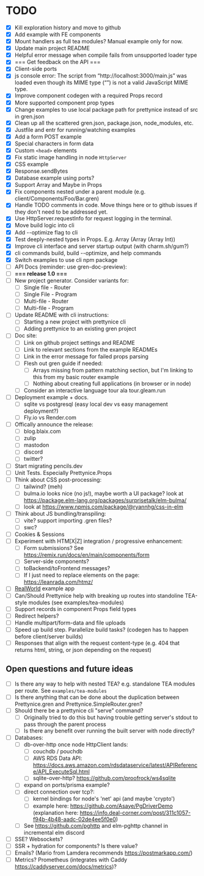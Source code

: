 # TODO

- [X] Kill exploration history and move to github
- [X] Add example with FE components
- [X] Mount handlers as full tea modules? Manual example only for now.
- [X] Update main project README
- [X] Helpful error message when compile fails from unsupported loader type
- [X] === Get feedback on the API ===
- [X] Client-side ports
- [X] js console error: The script from “http://localhost:3000/main.js” was loaded even though its MIME type (“”) is not a valid JavaScript MIME type.
- [X] Improve component codegen with a required Props record
- [X] More supported component prop types
- [X] Change examples to use local package path for prettynice instead of src in gren.json
- [X] Clean up all the scattered gren.json, package.json, node_modules, etc.
- [X] Justfile and entr for running/watching examples
- [X] Add a form POST example
- [X] Special characters in form data
- [X] Custom `<head>` elements
- [X] Fix static image handling in node `HttpServer`
- [X] CSS example
- [X] Response.sendBytes
- [X] Database example using ports?
- [X] Support Array and Maybe in Props
- [X] Fix components nested under a parent module (e.g. client/Components/Foo/Bar.gren)
- [X] Handle TODO comments in code. Move things here or to github issues if they don't need to be addressed yet.
- [X] Use HttpServer.requestInfo for request logging in the terminal.
- [X] Move build logic into cli
- [X] Add --optimize flag to cli
- [X] Test deeply-nested types in Props. E.g. Array (Array (Array Int))
- [X] Improve cli interface and server startup output (with charm.sh/gum?)
- [X] cli commands build, build --optimize, and help commands
- [X] Switch examples to use cli npm package
- [ ] API Docs (reminder: use gren-doc-preview):
- [ ] **=== release 1.0 ===**
- [ ] New project generator. Consider variants for:
  - [ ] Single file - Router
  - [ ] Single File - Program
  - [ ] Multi-file - Router
  - [ ] Multi-file - Program
- [ ] Update README with cli instructions:
  - [ ] Starting a new project with prettynice cli
  - [ ] Adding prettynice to an existing gren project
- [ ] Doc site:
  - [ ] Link on github project settings and README
  - [ ] Link to relevant sections from the example READMEs
  - [ ] Link in the error message for failed props parsing
  - [ ] Flesh out gren guide if needed:
    - [ ] Arrays missing from pattern matching section, but I'm linking to this from my basic router example
    - [ ] Nothing about creating full applications (in browser or in node)
  - [ ] Consider an interactive language tour ala tour.gleam.run
- [ ] Deployment example + docs.
  - [ ] sqlite vs postgresql (easy local dev vs easy management deployment?)
  - [ ] Fly.io vs Render.com
- [ ] Offically announce the release:
  - [ ] blog.blaix.com
  - [ ] zulip
  - [ ] mastodon
  - [ ] discord
  - [ ] twitter?
- [ ] Start migrating pencils.dev
- [ ] Unit Tests. Especially Prettynice.Props
- [ ] Think about CSS post-processing:
  - [ ] tailwind? (meh)
  - [ ] bulma.io looks nice (no js!), maybe worth a UI package? look at https://package.elm-lang.org/packages/surprisetalk/elm-bulma/
  - [ ] look at <https://www.npmjs.com/package/@ryannhg/css-in-elm>
- [ ] Think about JS bundling/transpiling:
  - [ ] vite? support importing .gren files?
  - [ ] swc?
- [ ] Cookies & Sessions
- [ ] Experiment with HTM[X|Z] integration / progressive enhancement:
  - [ ] Form submissions? See https://remix.run/docs/en/main/components/form
  - [ ] Server-side components?
  - [ ] toBackend/toFrontend messages?
  - [ ] If I just need to replace elements on the page: https://leanrada.com/htmz/
- [ ] [RealWorld](https://github.com/gothinkster/realworld) example app
- [ ] Can/Should Prettynice help with breaking up routes into standoline TEA-style modules (see examples/tea-modules)
- [ ] Support records in component Props field types
- [ ] Redirect helpers?
- [ ] Handle multipart/form-data and file uploads
- [ ] Speed up build step. Parallelize build tasks? (codegen has to happen before client/server builds)
- [ ] Responses that align with the request content-type (e.g. 404 that returns html, string, or json depending on the request)

## Open questions and future ideas

- [ ] Is there any way to help with nested TEA? e.g. standalone TEA modules per route. See `examples/tea-modules`
- [ ] Is there anything that can be done about the duplication between Prettynice.gren and Prettynice.SimpleRouter.gren?
- [ ] Should there be a prettynice cli "serve" command?
    - [ ] Originally tried to do this but having trouble getting server's stdout to pass through the parent process
    - [ ] Is there any benefit over running the built server with node directly?
- [ ] Databases:
  - [ ] db-over-http once node HttpClient lands:
    - [ ] couchdb / pouchdb
    - [ ] AWS RDS Data API: https://docs.aws.amazon.com/rdsdataservice/latest/APIReference/API_ExecuteSql.html
    - [ ] sqlite-over-http? https://github.com/proofrock/ws4sqlite
  - [ ] expand on ports/prisma example?
  - [ ] direct connection over tcp?:
    - [ ] kernel bindings for node's 'net' api (and maybe 'crypto')
    - [ ] example here: https://github.com/Asaye/PgDriverDemo (explanation here: https://info.deal-corner.com/post/311c1057-f94b-4b48-aadc-02de4ee5f0e0)
  - [ ] See https://github.com/pghttp and elm-pghttp channel in incremental elm discord
- [ ] SSE? Websockets?
- [ ] SSR + hydration for components? Is there value?
- [ ] Emails? (Mario from Lamdera recommends https://postmarkapp.com/)
- [ ] Metrics? Prometheus (integrates with Caddy https://caddyserver.com/docs/metrics)?

